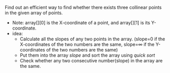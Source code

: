 Find out an efficient way to find whether there exists three collinear points in the given array of points.
* Note: array[][0] is the X-coordinate of a point, and array[][1] is its Y-coordinate.
* idea: 
  * Calculate all the slopes of any two points in the array. (slope=0 if the X-coordinates of the two numbers are the same, slope=∞ if the Y-coordinates of the two numbers are the same)
  * Put them into the array *slope* and sort the array using *quick sort*
  * Check whether any two consecutive number(slope) in the array are the same.
